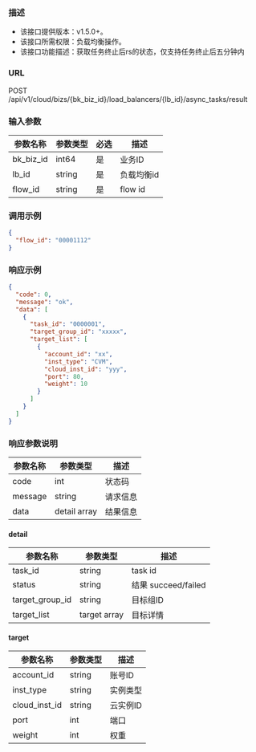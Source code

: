 ### 描述

- 该接口提供版本：v1.5.0+。
- 该接口所需权限：负载均衡操作。
- 该接口功能描述：获取任务终止后rs的状态，仅支持任务终止后五分钟内

### URL

POST /api/v1/cloud/bizs/{bk_biz_id}/load_balancers/{lb_id}/async_tasks/result

### 输入参数

| 参数名称      | 参数类型   | 必选 | 描述      |
|-----------|--------|----|---------|
| bk_biz_id | int64  | 是  | 业务ID    |
| lb_id     | string | 是  | 负载均衡id  |
| flow_id   | string | 是  | flow id |

### 调用示例

```json
{
  "flow_id": "00001112"
}
```

### 响应示例

```json
{
  "code": 0,
  "message": "ok",
  "data": [
    {
      "task_id": "0000001",
      "target_group_id": "xxxxx",
      "target_list": [
        {
          "account_id": "xx",
          "inst_type": "CVM",
          "cloud_inst_id": "yyy",
          "port": 80,
          "weight": 10
        }
      ]
    }
  ]
}
```

### 响应参数说明

| 参数名称    | 参数类型         | 描述   |
|---------|--------------|------|
| code    | int          | 状态码  |
| message | string       | 请求信息 |
| data    | detail array | 结果信息 |

#### detail

| 参数名称            | 参数类型         | 描述                |
|-----------------|--------------|-------------------|
| task_id         | string       | task id           |
| status          | string       | 结果 succeed/failed |
| target_group_id | string       | 目标组ID             |
| target_list     | target array | 目标详情              |

#### target

| 参数名称          | 参数类型   | 描述    |
|---------------|--------|-------|
| account_id    | string | 账号ID  |
| inst_type     | string | 实例类型  |
| cloud_inst_id | string | 云实例ID |
| port          | int    | 端口    |
| weight        | int    | 权重    |
